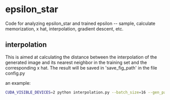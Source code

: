 # epsilon_star
Code for analyzing epsilon_star and trained epsilon -- sample, calculate memorization, x hat, interpolation, gradient descent, etc.

## interpolation

This is aimed at calculating the distance between the interpolation of the generated image and its nearest neighbor in the training set and the corresponding x hat. The result will be saved in 'save_fig_path' in the file config.py

an example:
```bash
CUDA_VISIBLE_DEVICES=2 python interpolation.py --batch_size=16 --gen_path='path/to/a/batch/of/generated/image' --real_path='path/to/nearest/neighbor/in/train/set' --time=10
```
